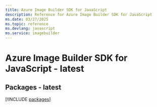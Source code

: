 ```yaml
---
title: Azure Image Builder SDK for JavaScript
description: Reference for Azure Image Builder SDK for JavaScript
ms.date: 03/27/2025
ms.topic: reference
ms.devlang: javascript
ms.service: imagebuilder
---
```

# Azure Image Builder SDK for JavaScript - latest
## Packages - latest
[!INCLUDE [packages](image-builder-index.md)]